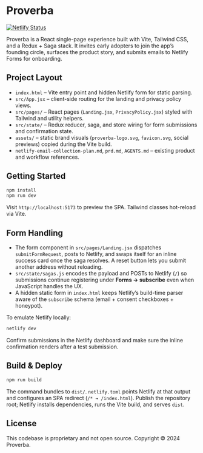 # Proverba

[![Netlify Status](https://api.netlify.com/api/v1/badges/e73603a5-ab82-4434-8f0d-b2ec4a88d83a/deploy-status)](https://app.netlify.com/projects/proverba/deploys)

Proverba is a React single-page experience built with Vite, Tailwind CSS, and a Redux + Saga stack. It invites early adopters to join the app’s founding circle, surfaces the product story, and submits emails to Netlify Forms for onboarding.

## Project Layout
- `index.html` – Vite entry point and hidden Netlify form for static parsing.
- `src/App.jsx` – client-side routing for the landing and privacy policy views.
- `src/pages/` – React pages (`Landing.jsx`, `PrivacyPolicy.jsx`) styled with Tailwind and utility helpers.
- `src/state/` – Redux reducer, saga, and store wiring for form submissions and confirmation state.
- `assets/` – static brand visuals (`proverba-logo.svg`, `favicon.svg`, social previews) copied during the Vite build.
- `netlify-email-collection-plan.md`, `prd.md`, `AGENTS.md` – existing product and workflow references.

## Getting Started
```bash
npm install
npm run dev
```
Visit `http://localhost:5173` to preview the SPA. Tailwind classes hot-reload via Vite.

## Form Handling
- The form component in `src/pages/Landing.jsx` dispatches `submitFormRequest`, posts to Netlify, and swaps itself for an inline success card once the saga resolves. A reset button lets you submit another address without reloading.
- `src/state/sagas.js` encodes the payload and POSTs to Netlify (`/`) so submissions continue registering under **Forms → subscribe** even when JavaScript handles the UX.
- A hidden static form in `index.html` keeps Netlify’s build-time parser aware of the `subscribe` schema (email + consent checkboxes + honeypot).

To emulate Netlify locally:
```bash
netlify dev
```
Confirm submissions in the Netlify dashboard and make sure the inline confirmation renders after a test submission.

## Build & Deploy
```bash
npm run build
```
The command bundles to `dist/`. `netlify.toml` points Netlify at that output and configures an SPA redirect (`/* → /index.html`). Publish the repository root; Netlify installs dependencies, runs the Vite build, and serves `dist`.

## License
This codebase is proprietary and not open source. Copyright © 2024 Proverba.
